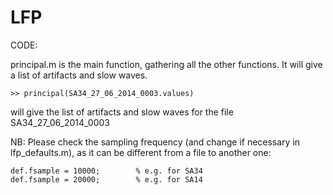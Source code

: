 LFP
===

CODE:  

principal.m is the main function, gathering all the other functions. It will give a list of artifacts and slow waves.

	>> principal(SA34_27_06_2014_0003.values)
	
will give the list of artifacts and slow waves for the file SA34_27_06_2014_0003

NB: Please check the sampling frequency (and change if necessary in lfp_defaults.m), as it can be different from a file to another one:

	def.fsample = 10000;		% e.g. for SA34
	def.fsample = 20000;		% e.g. for SA14
